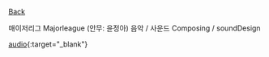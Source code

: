 [Back](../index.md)

매이저리그 Majorleague (안무: 윤정아)
음악 / 사운드 Composing / soundDesign

[audio](https://drive.google.com/file/d/1uy8b6upYMSt8mQx4JJhCQsWv4YUCSPEj/view?usp=sharing){:target="_blank"}
